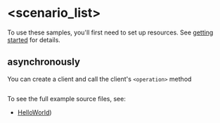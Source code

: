 # <scenario_list>

To use these samples, you'll first need to set up resources. See [getting started](https://github.com/Azure/azure-sdk-for-net/blob/main/sdk/sdkreleaseplannertest/Azure.Template.SDKReleasePlannerTest/README.md#getting-started) for details.

## <scenario> asynchronously

You can create a client and call the client's `<operation>` method

```C# Snippet:Azure_Template_SDKReleasePlannerTest_ScenarioAsync
```

To see the full example source files, see:
* [HelloWorld](https://github.com/Azure/azure-sdk-for-net/blob/main/sdk/sdkreleaseplannertest/Azure.Template.SDKReleasePlannerTest/tests/Samples/Sample1_HelloWorldAsync.cs))

<!-- please refer to <https://github.com/Azure/azure-sdk-for-net/main/sdk/template/Azure.Template/samples/Sample1_HelloWorldAsync.md> to write sample readme file. -->